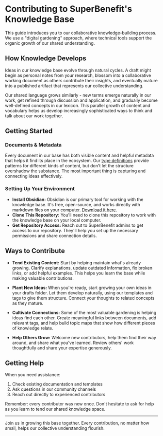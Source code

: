 # Contributing to SuperBenefit's Knowledge Base

This guide introduces you to our collaborative knowledge-building process. We use a "digital gardening" approach, where technical tools support the organic growth of our shared understanding.

## How Knowledge Develops

Ideas in our knowledge base evolve through natural cycles. A draft might begin as personal notes from your research, blossom into a collaborative working document as others contribute their insights, and eventually mature into a published artifact that represents our collective understanding.

Our shared language grows similarly - new terms emerge naturally in our work, get refined through discussion and application, and gradually become well-defined concepts in our lexicon. This parallel growth of content and vocabulary helps us develop increasingly sophisticated ways to think and talk about our work together.

## Getting Started

### Documents & Metadata

Every document in our base has both visible content and helpful metadata that helps it find its place in the ecosystem. Our [type definitions](/tools/types/readme.md) provide patterns for different kinds of content, but don't let the structure overshadow the substance. The most important thing is capturing and connecting ideas effectively.

### Setting Up Your Environment

*   **Install Obsidian:** Obsidian is our primary tool for working with the knowledge base. It's free, open-source, and works directly with markdown files on your computer. [Download it here](https://obsidian.md/).
*   **Clone This Repository:** You'll need to clone this repository to work with the knowledge base on your local computer.
*   **Get Repository Access:** Reach out to SuperBenefit admins to get access to our repository. They'll help you set up the necessary permissions and share connection details.

## Ways to Contribute

-   **Tend Existing Content:** Start by helping maintain what's already growing. Clarify explanations, update outdated information, fix broken links, or add helpful examples. This helps you learn the base while making valuable contributions.

-   **Plant New Ideas:** When you're ready, start growing your own ideas in your drafts folder. Let them develop naturally, using our templates and tags to give them structure. Connect your thoughts to related concepts as they mature.

-   **Cultivate Connections:** Some of the most valuable gardening is helping ideas find each other. Create meaningful links between documents, add relevant tags, and help build topic maps that show how different pieces of knowledge relate.

-   **Help Others Grow:** Welcome new contributors, help them find their way around, and share what you've learned. Review others' work thoughtfully and share your expertise generously.

## Getting Help

When you need assistance:

1.  Check existing documentation and templates
2.  Ask questions in our community channels
3.  Reach out directly to experienced contributors

Remember: every contributor was new once. Don't hesitate to ask for help as you learn to tend our shared knowledge space.

---

Join us in growing this base together. Every contribution, no matter how small, helps our collective understanding flourish.
```